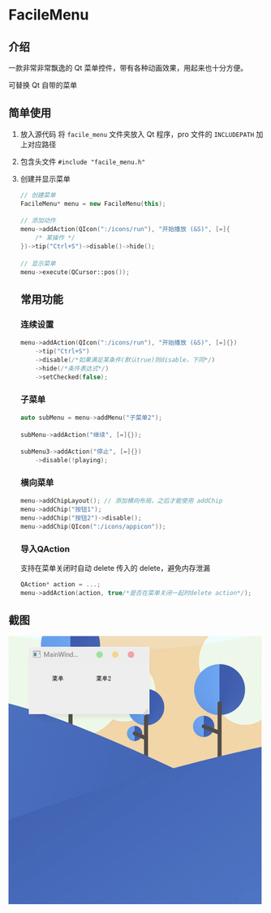 FacileMenu
====

## 介绍

一款非常非常飘逸的 Qt 菜单控件，带有各种动画效果，用起来也十分方便。

可替换 Qt 自带的菜单

## 简单使用

1. 放入源代码
   将 `facile_menu` 文件夹放入 Qt 程序，pro 文件的 `INCLUDEPATH` 加上对应路径

2. 包含头文件
   `#include "facile_menu.h"`

3. 创建并显示菜单

   ```C++
   // 创建菜单
   FacileMenu* menu = new FacileMenu(this);
   
   // 添加动作
   menu->addAction(QIcon(":/icons/run"), "开始播放 (&S)", [=]{
       /* 某操作 */
   })->tip("Ctrl+S")->disable()->hide();
   
   // 显示菜单
   menu->execute(QCursor::pos());
   ```

   ## 常用功能

   ### 连续设置

   ```C++
   menu->addAction(QIcon(":/icons/run"), "开始播放 (&S)", [=]{})
       ->tip("Ctrl+S")
       ->disable(/*如果满足某条件(默认true)则disable，下同*/)
       ->hide(/*条件表达式*/)
       ->setChecked(false);
   ```

   ### 子菜单

   ```C++
   auto subMenu = menu->addMenu("子菜单2");
   
   subMenu->addAction("继续", [=]{});
   
   subMenu3->addAction("停止", [=]{})
       ->disable(!playing);
   ```

   ### 横向菜单

   ```C++
   menu->addChipLayout(); // 添加横向布局，之后才能使用 addChip
   menu->addChip("按钮1");
   menu->addChip("按钮2")->disable();
   menu->addChip(QIcon(":/icons/appicon"));
   ```

   ### 导入QAction

   支持在菜单关闭时自动 delete 传入的 delete，避免内存泄漏

   ```C++
   QAction* action = ...;
   menu->addAction(action, true/*是否在菜单关闭一起时delete action*/);
   ```

   

## 截图

![](picture.gif)